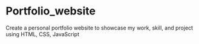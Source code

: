 # Portfolio_website
Create a personal portfolio website  to showcase my work, skill, and project using HTML, CSS, JavaScript 
